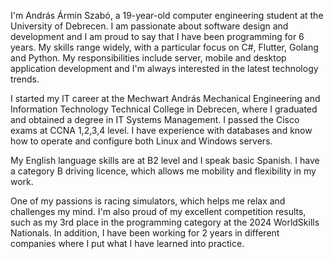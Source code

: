 I'm András Ármin Szabó, a 19-year-old computer engineering student at the University of Debrecen. I am passionate about software design and development and I am proud to say that I have been programming for 6 years. My skills range widely, with a particular focus on C#, Flutter, Golang and Python. My responsibilities include server, mobile and desktop application development and I'm always interested in the latest technology trends.

I started my IT career at the Mechwart András Mechanical Engineering and Information Technology Technical College in Debrecen, where I graduated and obtained a degree in IT Systems Management. I passed the Cisco exams at CCNA 1,2,3,4 level. I have experience with databases and know how to operate and configure both Linux and Windows servers.

My English language skills are at B2 level and I speak basic Spanish. I have a category B driving licence, which allows me mobility and flexibility in my work.

One of my passions is racing simulators, which helps me relax and challenges my mind. I'm also proud of my excellent competition results, such as my 3rd place in the programming category at the 2024 WorldSkills Nationals. In addition, I have been working for 2 years in different companies where I put what I have learned into practice.
